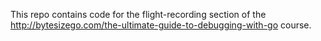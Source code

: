 
This repo contains code for the flight-recording section of the http://bytesizego.com/the-ultimate-guide-to-debugging-with-go course.
